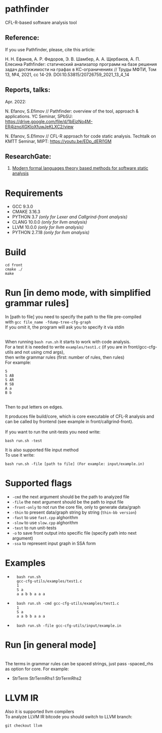 # pathfinder
CFL-R-based software analysis tool

## Reference:
If you use Pathfinder, please, cite this article:

Н. Н. Ефанов, А. Р. Федоров, Э. В. Шамбер, А. А. Щербаков, А. П. Елесина Pathfinder: статический анализатор программ на базе решения задач достижимости на графах в КС-ограничениях // Труды МФТИ, Том 13,  №4, 2021, сс 14-29. DOI:10.53815/20726759_2021_13_4_14

## Reports, talks:

Apr. 2022:

N. Efanov, S.Efimov // Pathfinder: overview of the tool, approach & applications. YC Seminar, SPbSU: https://drive.google.com/file/d/1bEjzNo4M-ER4jznoXGKloXfuwJeKLXC2/view

N. Efanov, S.Efimov // CFL-R approach for code static analysis. Techtalk on KMTT Seminar, MIPT: 
https://youtu.be/EDp_dERI1GM

## ResearchGate:
1) [Modern formal languages theory based methods for software static analysis](https://www.researchgate.net/project/Modern-formal-languages-theory-based-methods-for-software-static-analysis)

# Requirements
* GCC 9.3.0
* CMAKE 3.16.3
* PYTHON 3.7 *(only for Lexer and Callgrind-front analysis)*
* CLANG 10.0.0 *(only for llvm analysis)*
* LLVM 10.0.0 *(only for llvm analysis)*
* PYTHON 2.7.18 *(only for llvm analysis)*
# Build
	cd front
	cmake ./
	make
# Run [in demo mode, with simplified grammar rules]
In [path to file] you need to specify the path to the file pre-compiled<br>with `gcc file_name -fdump-tree-cfg-graph`<br>
If you omit it, the program will ask you to specify it via stdin<br><br>

When running `bash run.sh` it starts to work with code analysis.
<br>For a test it is needed to write `examples/test1.c` (if you are in front/gcc-cfg-utils and not using cmd args),
<br>then write grammar rules (first: number of rules, then rules) 
<br>For example:

	5 
	S AB
	S AR
	R SB
	A a
	B b

<br> Then to put letters on edges. <br>

It produces file build/core, which is core executable of CFL-R analysis and<br>
can be called by frontend (see example in front/callgrind-front).
<br><br>
If you want to run the unit-tests you need write:
	
	bash run.sh -test

It is also supported file input method<br>
To use it write:

	bash run.sh -file [path to file] (For example: input/example.in)

# Supported flags
*	`-cmd` the next argument should be the path to analyzed file
*	`-file` the next argument should be the path to input file
*	`-front-only` to not run the core file, only to generate data/graph
*	`-thin` to present data/graph string by string (`thin-bb version`)
*	`-fast` to use `fast.cpp` alghorithm
*	`-slow` to use `slow.cpp` alghorithm
*	`-test` to run unit-tests
*	`-o` 	to save front output into specific file (specify path into next argument)
*	`-ssa` 	to represent input graph in SSA form
# Examples
*		bash run.sh
		gcc-cfg-utils/examples/test1.c
		1
		S a
		a a b b a a a
*		bash run.sh -cmd gcc-cfg-utils/examples/test1.c
		1
		S a
		a a b b a a a
*		bash run.sh -file gcc-cfg-utils/input/example.in

# Run [in general mode]
<br>The terms in grammar rules can be spaced strings, just pass -spaced_rhs as option for core. For example:
*	StrTerm StrTermRhs1 StrTermRhs2

# LLVM IR

Also it is supported llvm compilers<br>
To analyze LLVM IR bitcode you should switch to LLVM branch:

	git checkout llvm
